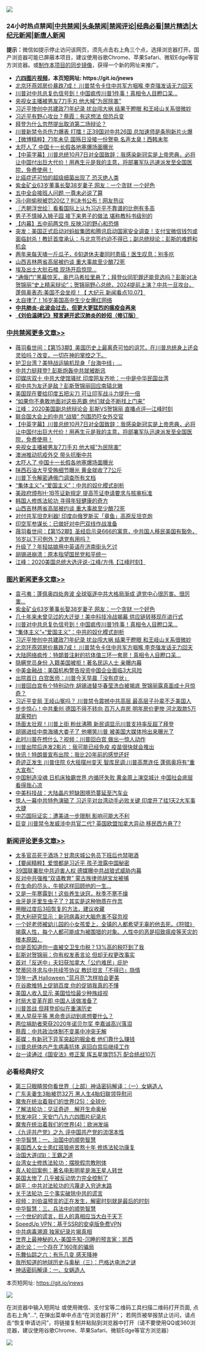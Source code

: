 ![](https://raw.githubusercontent.com/fqnews/bnews/master/64photo/fqnews-qr.jpg)

<div id="tt">
<h3>24小时热点禁闻|<a href="#%E4%B8%AD%E5%85%B1%E7%A6%81%E9%97%BB%E6%9B%B4%E5%A4%9A%E6%96%87%E7%AB%A0">中共禁闻</a>|<a href="#%E5%9B%BE%E7%89%87%E6%96%B0%E9%97%BB%E6%9B%B4%E5%A4%9A%E6%96%87%E7%AB%A0">头条禁闻</a>|<a href="#%E6%96%B0%E9%97%BB%E8%AF%84%E8%AE%BA%E6%9B%B4%E5%A4%9A%E6%96%87%E7%AB%A0">禁闻评论|<a href="#%E5%BF%85%E7%9C%8B%E7%BB%8F%E5%85%B8%E5%A5%BD%E6%96%87">经典必看|<a href="/video.md#%E7%A6%81%E7%89%87%E7%B2%BE%E9%80%89">禁片精选</a>|<a href="https://github.com/fqnews/djy/blob/master/gb/nf1351518.md#1">大纪元新闻</a>|<a href="https://github.com/fqnews/ntdtv/blob/master/gb/prog204.md#1">新唐人新闻</a></h3>
<div><b>提示：</b>微信如提示停止访问该网页，须先点击右上角三个点，选择浏览器打开。国产浏览器可能已屏蔽本项目，建议使用谷歌Chrome、苹果Safari、微软Edge等官方浏览器。或<a href="https://github.com/fqnews/bnews/blob/master/%E5%88%B6%E4%BD%9Cgit%E7%A6%81%E9%97%BB%E9%95%9C%E5%83%8F.md">制作本项目的同步镜像</a>，获得一个新的网址来推广。</div>
<ul>
<li><b><a href="http://d1.bdrive.tk/64.mp4" target="_blank">六四图片视频</a>，本页短网址: https://git.io/jnews</b></li>
<li><a href="/topimagenews/20201007/1409691.md">北京环燕郊房价暴跌7成！ 川普禁令卡住中共军方咽喉 李克强发话无力回天</a></li>
<li><a href="/topimagenews/20201008/1409855.md">川普对中共总复仇信号到！中国疯传川普1件事！真相令人目瞪口呆...</a></li>
<li><a href="/cbnews/20201008/1409938.md">央视女主播被男友7刀手刃 他大喊“为民除害”</a></li>
<li><a href="/topimagenews/20201007/1409835.md">习近平惨创中共建政71年纪录 扰台闯大祸 结果干瞪眼 和王岐山关系很微妙</a></li>
<li><a href="/comments/20201007/1409630.md">习近平有野心攻台？蔡霞：有这想法 但恐兵变</a></li>
<li><a href="/ssgc/20201007/1409658.md">拜登为什么忽然提出取消第二场辩论？</a></li>
<li><a href="/cnnews/20201007/1409753.md">川普新禁令杀伤力爆表 打擂！正39国对中共26国 总加速师是条狗新片火爆</a></li>
<li><a href="/comments/20201008/1409918.md">【微博精粹】71年未见 国殇日没接一份贺电 名声太臭！西韩末年</a></li>
<li><a href="/cbnews/20201008/1409922.md">太吓人了 中国十一长假各地塞爆场面曝光</a></li>
<li><a href="/cbnews/20201008/1409979.md">【中英字幕】川普总统10月7日对全国致辞：我感染新冠实是上帝恩典，必将让中国付出巨大代价！用再生元是我的主意，将部署军队迅速派发至全国医院，免费使用！</a></li>
<li><a href="/cnnews/20201008/1409928.md">比癌症还可怕的超级细菌出现了 恐灭绝人类</a></li>
<li><a href="/topimagenews/20201008/1410146.md">紫金矿业63岁董事长娶38岁妻子 网友：一个贪财 一个好色</a></li>
<li><a href="/comments/20201008/1409942.md">五中全会接班人问题 一尊未必说了算</a></li>
<li><a href="/yule/20201008/1410065.md">冯小刚偷税被罚20亿？判决书公布！网友热议</a></li>
<li><a href="/ssgc/20201008/1409937.md">〖兲朝浮世绘〗看看国际上认为习近平不靠谱的比例有多高</a></li>
<li><a href="/funmedia/20201008/1410027.md">男子不慎掉入狮子园 接下来男子的做法 堪称教科书级别的</a></li>
<li><a href="/bannedvideo/20201008/1409859.md">【内幕】五中前两文件 反映习的野心和恐惧</a></li>
<li><a href="/bannedvideo/20201008/1409866.md">突发：美国正式启动对蚂蚁集团和腾讯启动国家安全调查！支付宝微信钱包或面临封杀！教廷首度承认：与北京签约迫不得已；副总统辩论：彭斯的难题和机会</a></li>
<li><a href="/health/20201008/1409970.md">两年来每天嗑一斤瓜子，6旬退休夫妻同时患癌！医生叹息：别多吃</a></li>
<li><a href="/cbnews/20201007/1409657.md">山西吉林两省高层被约谈 重大事故至少酿72死</a></li>
<li><a href="/cnnews/20201007/1409825.md">埃及出土大批石棺 现场开启惊现…</a></li>
<li><a href="/bannedvideo/20201008/1410076.md">“通俄门”黑幕惊天，奥巴马希拉里悬了；拜登伙同犯罪还能竞选吗？彭斯对决贺锦丽“史上精采辩论”；贺锦丽野心总统，2024提前上演？中共一旦攻台，蓬佩奥表态:美国不会坐视！【 大纪元 新闻看点10.07】</a></li>
<li><a href="/cnnews/20201007/1409697.md">太自律了！16岁美国高中生少女爆红网络</a></li>
<li><b><a href="/comments/20200211/1275071.md" target="_blank">中共肺炎-此波会过去，但更大更猛烈的瘟疫会再来</a></b></li>
<li><b><a href="/comments/20200207/1272816.md" target="_blank">《刘伯温碑记》预言避开武汉肺炎的妙招（修订版）</a></b></li>
</ul>
</div>

<div class="catlist">
<h3><a href="/cbnews/" target="_blank">中共禁闻</a><span><a href="/cbnews/" target="_blank" rel="nofollow">更多文章>></a></span></h3>
<ul>
<li><a href="/cbnews/20201008/1410232.md" target="_blank">薇羽看世间：【第153期】美国历史上最离奇可怕的诅咒，在川普总统身上还会灵验吗？改变，一切在神的掌控之下。</a></li>
<li><a href="/cbnews/20201008/1410225.md" target="_blank">护卫台湾？美特战运输机现身「台海中线」…</a></li>
<li><a href="/cbnews/20201008/1410178.md" target="_blank">中共力挺拜登? 彭斯炮轰中共就被断讯</a></li>
<li><a href="/cbnews/20201008/1410177.md" target="_blank">印媒庆双十 中共大使馆骚扰 印度网友齐呛：一中是中华民国台湾</a></li>
<li><a href="/cbnews/20201008/1410155.md" target="_blank">视中共为友还是敌？彭斯贺锦丽回应南辕北辙</a></li>
<li><a href="/cbnews/20201008/1410154.md" target="_blank">美国现在要给印度五把尖刀 可让印军战斗力提升一倍</a></li>
<li><a href="/cbnews/20201008/1410136.md" target="_blank">“如果你不勇敢地面对这些恶霸 他们就会不断找上门来”</a></li>
<li><a href="/cbnews/20201008/1410135.md" target="_blank">江峰：2020美国副总统辩论会 彭斯VS贺锦丽 直播点评&#8212;江峰时刻</a></li>
<li><a href="/cbnews/20201008/1410098.md" target="_blank">联合国大会上的中共“战狼” 包围恐吓女外交官</a></li>
<li><a href="/cbnews/20201008/1409979.md" target="_blank">【中英字幕】川普总统10月7日对全国致辞：我感染新冠实是上帝恩典，必将让中国付出巨大代价！用再生元是我的主意，将部署军队迅速派发至全国医院，免费使用！</a></li>
<li><a href="/cbnews/20201008/1409938.md" target="_blank">央视女主播被男友7刀手刃 他大喊“为民除害”</a></li>
<li><a href="/cbnews/20201008/1409923.md" target="_blank">澳洲推动抗疫外交 带头抗衡中共</a></li>
<li><a href="/cbnews/20201008/1409922.md" target="_blank">太吓人了 中国十一长假各地塞爆场面曝光</a></li>
<li><a href="/cbnews/20201008/1409915.md" target="_blank">陕西石油大亨受贿细节曝光 黄金就收了7公斤</a></li>
<li><a href="/cbnews/20201008/1409852.md" target="_blank">川普下令解密通俄门调查所有文档</a></li>
<li><a href="/comments/20201007/1409565.md" target="_blank">“集体主义”+“爱国主义”：中共的奴化模式剖析</a></li>
<li><a href="/cbnews/20201007/1409810.md" target="_blank">美政府颁布H-1B签证新规定 提高签证申请要求与核审标准</a></li>
<li><a href="/cbnews/20201007/1409664.md" target="_blank">韩国人修炼法轮功 寻得年轻健康的奇方</a></li>
<li><a href="/cbnews/20201007/1409657.md" target="_blank">山西吉林两省高层被约谈 重大事故至少酿72死</a></li>
<li><a href="/cbnews/20201007/1409656.md" target="_blank">对付共军坦克利器! 印度向俄罗斯买「章鱼」高原反坦克炮</a></li>
<li><a href="/cbnews/20201007/1409605.md" target="_blank">印空军参谋长：已做好对中巴双线作战准备</a></li>
<li><a href="/cbnews/20201007/1409601.md" target="_blank">薇羽看世间：【第152期】圣经启示录666的寓意，中共国人移民美国有豁免，16岁以下可例外？退党有用吗？</a></li>
<li><a href="/cbnews/20201007/1409568.md" target="_blank">升级了？年轻姑娘用中英语在济南街头乞讨</a></li>
<li><a href="/cbnews/20201007/1409549.md" target="_blank">胡锡进崩溃：原本指望国民党和平统一</a></li>
<li><a href="/cbnews/20201007/1409546.md" target="_blank">江峰：2020美国总统大选评说-江峰/方伟【江峰时刻】</a></li>

</ul>
</div>
<div class="catlist">
<h3><a href="/topimagenews/" target="_blank">图片新闻</a><span><a href="/topimagenews/" target="_blank" rel="nofollow">更多文章>></a></span></h3>
<ul>
<li><a href="/topimagenews/20201008/1410189.md" target="_blank">袁弓夷：蓬佩奥四处奔波 全球驱逐中共大格局渐成 退党中心很厉害、很厉害&#8230;</a></li>
<li><a href="/topimagenews/20201008/1410146.md" target="_blank">紫金矿业63岁董事长娶38岁妻子 网友：一个贪财 一个好色</a></li>
<li><a href="/topimagenews/20201008/1410145.md" target="_blank">几十年来未曾见过的大迁徙！美中科技冷战揭幕 供应链转移现在进行式</a></li>
<li><a href="/topimagenews/20201008/1409855.md" target="_blank">川普对中共总复仇信号到！中国疯传川普1件事！真相令人目瞪口呆&#8230;</a></li>
<li><a href="/comments/20201007/1409565.md" target="_blank">“集体主义”+“爱国主义”：中共的奴化模式剖析</a></li>
<li><a href="/topimagenews/20201007/1409835.md" target="_blank">习近平惨创中共建政71年纪录 扰台闯大祸 结果干瞪眼 和王岐山关系很微妙</a></li>
<li><a href="/topimagenews/20201007/1409691.md" target="_blank">北京环燕郊房价暴跌7成！ 川普禁令卡住中共军方咽喉 李克强发话无力回天</a></li>
<li><a href="/topimagenews/20201007/1409548.md" target="_blank">大陆网络疯传：特朗普注射的抗体值三环一套房！真相令人目瞪口呆&#8230;</a></li>
<li><a href="/topimagenews/20201007/1409454.md" target="_blank">隐瞒党员身份 入籍美国被拒！著名民运人士 亲曝内幕</a></li>
<li><a href="/topimagenews/20201007/1409333.md" target="_blank">中美金融战：美国机构警告投资中国企业面临3大风险</a></li>
<li><a href="/topimagenews/20201007/1409315.md" target="_blank">出院首日 白宫医师：川普今天早晨「没有症状」</a></li>
<li><a href="/topimagenews/20201007/1409232.md" target="_blank">川普回白宫有个特别动作 胡锡进替华春莹洗白被揭底 贺锦丽露真面成十月惊奇？</a></li>
<li><a href="/topimagenews/20201006/1409145.md" target="_blank">习近平变局 王岐山冤吗？ 川普禁令震撼中共高层 最高层子孙辈不乏美国人</a></li>
<li><a href="/topimagenews/20201006/1409109.md" target="_blank">步步惊心！中共重创 德国不得不转向 百万人弃房 明年房价更惨 河北取款5万就需预约</a></li>
<li><a href="/topimagenews/20201006/1408982.md" target="_blank">场面太壮观！川普上街 粉丝沸腾 新民调显示川普支持率反超了拜登</a></li>
<li><a href="/topimagenews/20201006/1408950.md" target="_blank">胡锡进给中南海捅大娄子了 他嘲笑川普 被美国大媒体拎出来曝光了</a></li>
<li><a href="/topimagenews/20201006/1408891.md" target="_blank">此时川普在想什么？视频：川普回白宫 做出一惊人动作</a></li>
<li><a href="/topimagenews/20201006/1408848.md" target="_blank">川普出院后连发2影片：我可能已经免疫 疫苗很快就会推出</a></li>
<li><a href="/topimagenews/20201006/1408702.md" target="_blank">快讯！特朗普宣布出院：我比20年前的感觉还好</a></li>
<li><a href="/topimagenews/20201005/1408607.md" target="_blank">奇迹正发生 川普住院 6大摇摆州变天 智库民调:川普高票连任 蓬佩奥将有“重大宣布”</a></li>
<li><a href="/topimagenews/20201005/1408518.md" target="_blank">中国制造没魂 日机床独霸世界 内循环失败 黄金周上演空城计 中国社会底层 看得我心凉</a></li>
<li><a href="/topimagenews/20201005/1408141.md" target="_blank">中美科技战：大陆晶片短缺困境恐蔓延至汽车业</a></li>
<li><a href="/topimagenews/20201005/1408122.md" target="_blank">惊人一幕中共特色演砸了 习近平对台湾动手必败关键 印度开了挂1天2大军事大捷</a></li>
<li><a href="/topimagenews/20201005/1408112.md" target="_blank">中芯国际证实：遭美进一步限制 影响可能大不利</a></li>
<li><a href="/topimagenews/20201004/1408084.md" target="_blank">巨变 川普禁令发威涉中共官二代? 英国欧盟加拿大异动 移民西方悬了?</a></li>

</ul>
</div>
<div class="catlist">
<h3><a href="/comments/" target="_blank">新闻评论</a><span><a href="/comments/" target="_blank" rel="nofollow">更多文章>></a></span></h3>
<ul>
<li><a href="/comments/20201008/1410228.md" target="_blank">太多官员死于酒场？甘肃庆城公务员下班后也禁喝酒</a></li>
<li><a href="/comments/20201008/1410216.md" target="_blank">【要闻精粹】爱恨都是习近平 孩子泄露中国秘密</a></li>
<li><a href="/comments/20201008/1410210.md" target="_blank">39国联署批中共迫害人权 德媒曝中共战狼式威胁内幕</a></li>
<li><a href="/comments/20201008/1410209.md" target="_blank">反对中共强推“双语教育” 蒙古族律师胡宝龙被捕</a></li>
<li><a href="/comments/20201008/1410208.md" target="_blank">在生命的尽头，牛顿这样回顾他的一生&#8230;</a></li>
<li><a href="/comments/20201008/1410195.md" target="_blank">又是一年寒露到！这些养生诀窍，秋季不寒不燥</a></li>
<li><a href="/comments/20201008/1410194.md" target="_blank">虫牙是牙里生虫子了？其实是这种物质在作祟</a></li>
<li><a href="/comments/20201008/1410193.md" target="_blank">用眼过度后3招恢复的方法，建议收藏</a></li>
<li><a href="/comments/20201008/1410186.md" target="_blank">意大利研究显示：新冠病毒对大脑危害不容忽视</a></li>
<li><a href="/comments/20201008/1410176.md" target="_blank">一个好老师被幼儿园的小女孩爱上，全镇的人都希望无辜的他去死。《狩猎》揭露人性，每个人都可能成为被围猎的对象。人性中的恶是招致瘟疫等天灾的根本原因，</a></li>
<li><a href="/comments/20201008/1410172.md" target="_blank">你是否知道你一直被交卫生巾税？13%高的税吓到了我</a></li>
<li><a href="/comments/20201008/1410166.md" target="_blank">彭斯对贺锦丽：你有权发表言论 但却无权更改事实</a></li>
<li><a href="/comments/20201008/1410165.md" target="_blank">首对「反送中」夫妇获加拿大「公约难民」庇护</a></li>
<li><a href="/comments/20201008/1410164.md" target="_blank">梵蒂冈寻求与中共续签协议 教廷坦言「不得已」隐情</a></li>
<li><a href="/comments/20201008/1410141.md" target="_blank">19年一遇 Halloween “蓝月亮”怎样拍会更美</a></li>
<li><a href="/comments/20201008/1410139.md" target="_blank">在谷歌推特上促销百度 你的促销我真的不懂</a></li>
<li><a href="/comments/20201008/1410125.md" target="_blank">美国人收入显示 美国恰恰最少种族歧视</a></li>
<li><a href="/comments/20201008/1410124.md" target="_blank">时局大变革在即 中国人该做准备了</a></li>
<li><a href="/comments/20201008/1410106.md" target="_blank">川普苦战 但拜登却似在重演历史</a></li>
<li><a href="/comments/20201008/1410105.md" target="_blank">黑人早获平等 黑命贵运动到底想要什么？</a></li>
<li><a href="/comments/20201008/1410092.md" target="_blank">两位捐助者荣获2020年诺贝尔奖 李嘉诚高兴落泪</a></li>
<li><a href="/comments/20201008/1410084.md" target="_blank">蔡霞：中共政治体制不变美中冲突无解</a></li>
<li><a href="/comments/20201008/1410083.md" target="_blank">英媒：有新冠下异军突起的掘金者 他们靠什么赚钱</a></li>
<li><a href="/comments/20201008/1410070.md" target="_blank">川普总统体内产生病毒抗体 返回白宫后继续工作</a></li>
<li><a href="/comments/20201008/1410069.md" target="_blank">台一读通过《国安法》修正案 挥五星旗罚5万 配合统战10万</a></li>

</ul>
</div>

<div class="catlist">
<h3>必看经典好文</h3>
<ul>
<li><a href="/comments/20200426/1319648.md" target="_blank">第三只眼睛带你看世界（上部）神话密码解译：（一）女娲造人</a></li>
<li><a href="/cbnews/20200611/1343037.md" target="_blank">广东夫妻生3胎被罚32万 黑人生4胎妇联领导慰问</a></li>
<li><a href="/comments/20181017/1014654.md" target="_blank">魔鬼在统治着我们的世界(25)：全球化</a></li>
<li><a href="/comments/20200307/1289968.md" target="_blank">了解法轮功：见证奇迹　解开生命奥秘</a></li>
<li><a href="/comments/20200604/783200.md" target="_blank">怒发冲冠：天安门八九六四图片纪录片</a></li>
<li><a href="/topimagenews/20180522/946266.md" target="_blank">魔鬼在统治着我们的世界(4)：欧洲发端</a></li>
<li><a href="/bookonline/20131116/201045.md" target="_blank">《九评共产党》之九 评中国共产党的流氓本性</a></li>
<li><a href="/comments/20200605/1340202.md" target="_blank">中华智慧：一、治国中的顺势智慧</a></li>
<li><a href="/comments/20190126/1070164.md" target="_blank">美国西人女士患红斑狼疮苦熬十年 修炼法轮功康复</a></li>
<li><a href="/cbnews/20180310/912637.md" target="_blank">治国大道(四)：王霸之道</a></li>
<li><a href="/cbnews/20200610/1342772.md" target="_blank">台湾女士修炼法轮功：摆脱假宗教附体</a></li>
<li><a href="/comments/20200523/1332915.md" target="_blank">真人轮回案例：著名电影明星是海王星人转世</a></li>
<li><a href="/comments/20200624/1349702.md" target="_blank">美国太惨了 几乎被反动势力完全控制了</a></li>
<li><a href="/cbnews/20200720/1363328.md" target="_blank">胡平：中共对法轮功的污蔑走入穷途末路</a></li>
<li><a href="/cbnews/20200703/1354907.md" target="_blank">关于法轮功 三个事实破除中共的谎言</a></li>
<li><a href="/comments/20200628/1351782.md" target="_blank">视频：刘伯温预言的正在发生，解密时刻就是最后的时刻</a></li>
<li><a href="/comments/20200605/783248.md" target="_blank">中华智慧：三、兵法中的顺势智慧</a></li>
<li><a href="/comments/20200621/1348067.md" target="_blank">一个世纪的谎言，巨人的真相应当大白于天下</a></li>
<li><a href="/cbnews/20191226/1241739.md" target="_blank">SpeedUp VPN：基于SSR的安卓版免费VPN</a></li>
<li><a href="/ccpdope/20200412/1311165.md" target="_blank">中共病毒溯源 独家纪录片揭真相</a></li>
<li><a href="/comments/20200605/783244.md" target="_blank">世界上最神秘的人-美国先知-沉睡的预言家：凯西</a></li>
<li><a href="/comments/20200907/1392278.md" target="_blank">进化论：一个存在了160年的骗局</a></li>
<li><a href="/tculture/20190101/792146.md" target="_blank">乐舞仙踪之六：有乐几变 感天降神</a></li>
<li><a href="/tculture/xiulian/20170726/797589.md" target="_blank">我所知道的地球历史与奥秘（三）：巴格达电池之谜</a></li>
<li><a href="/comments/20200609/1342224.md" target="_blank">神话密码解译：一、女娲造人</a></li>

</ul>
</div>

本页短网址: https://git.io/jnews

![](https://raw.githubusercontent.com/fqnews/bnews/master/64photo/fqnews-qr.jpg)

在浏览器中输入短网址 或使用微信、支付宝等二维码工具扫描二维码打开页面, 点击右上角"...", 在弹出菜单中点击“在浏览器打开”； 若网页被举报禁止访问，请点击“恢复申请访问”，将链接复制并粘贴到浏览器中打开（请不要使用QQ或360浏览器，建议使用谷歌Chrome、苹果Safari、微软Edge等官方浏览器）

![](https://raw.githubusercontent.com/fqnews/bnews/master/64photo/wx.jpg)